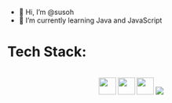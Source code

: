 - 👋 Hi, I’m @susoh
- 🌱 I’m currently learning Java and JavaScript
<!---
susoh/susoh is a ✨ special ✨ repository because its `README.md` (this file) appears on your GitHub profile.
You can click the Preview link to take a look at your changes.
--->
<h1>Tech Stack:</h1>
<br>
<div align="center">
    <img src="https://raw.githubusercontent.com/alexnaiman/alexnaiman/master/resources/dev/html.svg" height="35px" style="vertical-align:top margin:6px 4px" />
         <img src="https://raw.githubusercontent.com/alexnaiman/alexnaiman/master/resources/dev/java.svg" height="35px" style="vertical-align:top margin:6px 4px" />
          <img src="https://raw.githubusercontent.com/alexnaiman/alexnaiman/master/resources/dev/js.svg" height="35px" style="vertical-align:top margin:6px 4px" />
<img  float="right" src="https://github-readme-stats.vercel.app/api/top-langs/?username=susoh&theme=tokyonight&show_icons=true" />
</div>
